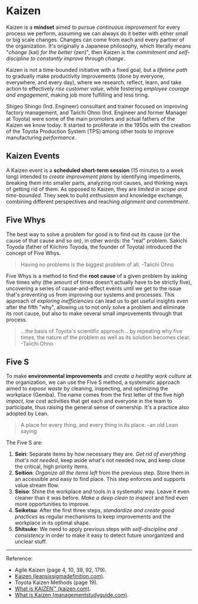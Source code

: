 # Kaizen

Kaizen is a **mindset** aimed to pursue *continuous improvement* for every process we perform, assuming we can always do it better with either small or big scale changes. Changes can come from each and every partner of the organization. It's originally a Japanese philosophy, which literally means "*change* (kai) *for the better* (zen)", then Kaizen is the *commitment and self-discipline to constantly improve through change*.

Kaizen is not a time-bounded initiative with a fixed goal, but a *lifetime path* to gradually make productivity improvements (done by everyone, everywhere, and every day), where we research, reflect, learn, and take action to effectively *rise customer value*, while fostering *employee courage and engagement*, making job more fulfilling and less tiring.

Shigeo Shingo (Ind. Engineer) consultant and trainer focused on improving factory management, and Taiichi Ohno (Ind. Engineer and former Manager at Toyota) were some of the main promoters and actual fathers of the Kaizen we know today. It started to proliferate in the 1950s with the creation of the Toyota Production System (TPS) among other tools to improve manufacturing *performance*.

## Kaizen Events

A Kaizen event is a **scheduled short-term session** (15 minutes to a week long) intended to *create improvement plans* by identifying impediments, breaking them into smaller parts, analyzing root causes, and thinking ways of getting rid of them. As opposed to Kaizen, they are *limited in scope and time-bounded*. They seek to build *enthusiasm* and knowledge exchange, combining different perspectives and reaching *alignment and commitment*.

## Five Whys

The best way to solve a problem for good is to find out its cause (or the cause of that cause and so on), in other words: the "real" problem. Sakichi Toyoda (father of Kiichiro Toyoda, the founder of Toyota) introduced the concept of Five Whys.

>Having no problems is the biggest problem of all. -Taiichi Ohno

Five Whys is a method to find the **root cause** of a given problem by asking five times why (the amount of times doesn't actually have to be strictly five), uncovering a series of cause-and-effect events until we get to the issue that's preventing us from improving our systems and processes. This approach of *exploring inefficiencies* can lead us to get useful insights even after the fifth "why", allowing us to not only solve a problem and eliminate its root cause, but also to make several small improvements through that process.

>...the basis of Toyota's scientific approach... by repeating why five times, the nature of the problem as well as its solution becomes clear. -Taiichi Ohno

## Five S

To make **environmental improvements** and *create a healthy work culture* at the organization, we can use the Five S method, a systematic approach aimed to *expose waste* by cleaning, inspecting, and optimizing the workplace (Gemba). The name comes from the first letter of the five *high impact, low cost* activities that get each and everyone in the team to participate, thus raising the general sense of ownership. It's a practice also adopted by Lean.

>A place for every thing, and every thing in its place. -an old Lean saying

The Five S are:

1. **Seiri**: Separate items by how necessary they are. *Get rid of everything that's not needed*, keep aside what's not needed now, and keep close the critical, high priority items.
1. **Seition**: *Organize all the items left* from the previous step. Store them in an accessible and easy to find place. This step enforces and supports value stream flow.
1. **Seiso**: Shine the workplace and tools in a systematic way. Leave it even cleaner than it was before. *Make a deep clean to inspect* and find even more opportunities to improve.
1. **Seiketsu**: After the first three steps, *standardize and create good practices* as regular mechanisms to keep improvements and the workplace in its optimal shape.
1. **Shitsuke**: We need to apply previous steps with *self-discipline and consistency* in order to make it easy to detect future unorganized and unclear stuff.

----

Reference:

- Agile Kaizen (page 4, 10, 39, 92, 179).
- [Kaizen (leansixsigmadefinition.com)](https://www.leansixsigmadefinition.com/glossary/kaizen/).
- Toyota Kaizen Methods (page 19).
- [What is KAIZEN™ (kaizen.com)](https://www.kaizen.com/what-is-kaizen).
- [What is Kaizen (managementstudyguide.com)](https://www.managementstudyguide.com/what-is-kaizen.htm).
